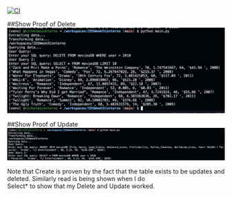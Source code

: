 
[![CI](https://github.com/nogibjj/IDSWeek5Conterno/actions/workflows/cicd.yml/badge.svg)](https://github.com/nogibjj/IDSWeek5Conterno/actions/workflows/cicd.yml)


##Show Proof of Delete
![Alt text](Proof_of_delete.jpg.png)

##Show Proof of Update
![Alt text](Show_Update.png)

Note that Create is proven by the fact that the table exists to be updates and deleted. Similarly read is being shown when I do\
Select* to show that my Delete and Update worked.